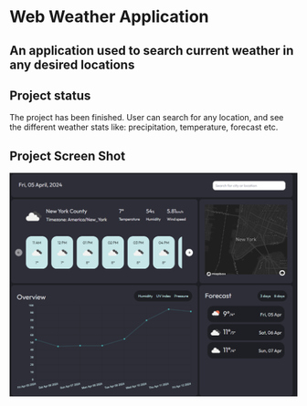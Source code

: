 # Web Weather Application

## An application used to search current weather in any desired locations

## Project status

The project has been finished. User can search for any location, and see the different weather stats like: precipitation, temperature,
forecast etc.

## Project Screen Shot

![alt text](image.png)
